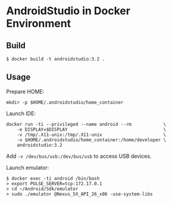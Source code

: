 # AndroidStudio in Docker Environment

## Build

    $ docker build -t androidstudio:3.2 .

## Usage

Prepare HOME:

    mkdir -p $HOME/.androidstudio/home_container

Launch IDE:

    docker run -ti --privileged --name android --rm            \
        -e DISPLAY=$DISPLAY                                    \
        -v /tmp/.X11-unix:/tmp/.X11-unix                       \
        -v $HOME/.androidstudio/home_container:/home/developer \
        androidstudio:3.2

Add `-v /dev/bus/usb:/dev/bus/usb` to access USB devices.

Launch emulator:

    $ docker exec -ti android /bin/bash
    > export PULSE_SERVER=tcp:172.17.0.1
    > cd ~/Android/Sdk/emulator
    > sudo ./emulator @Nexus_5X_API_26_x86 -use-system-libs
